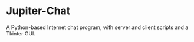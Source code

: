 # Jupiter-Chat
A Python-based Internet chat program, with server and client scripts and a Tkinter GUI.
